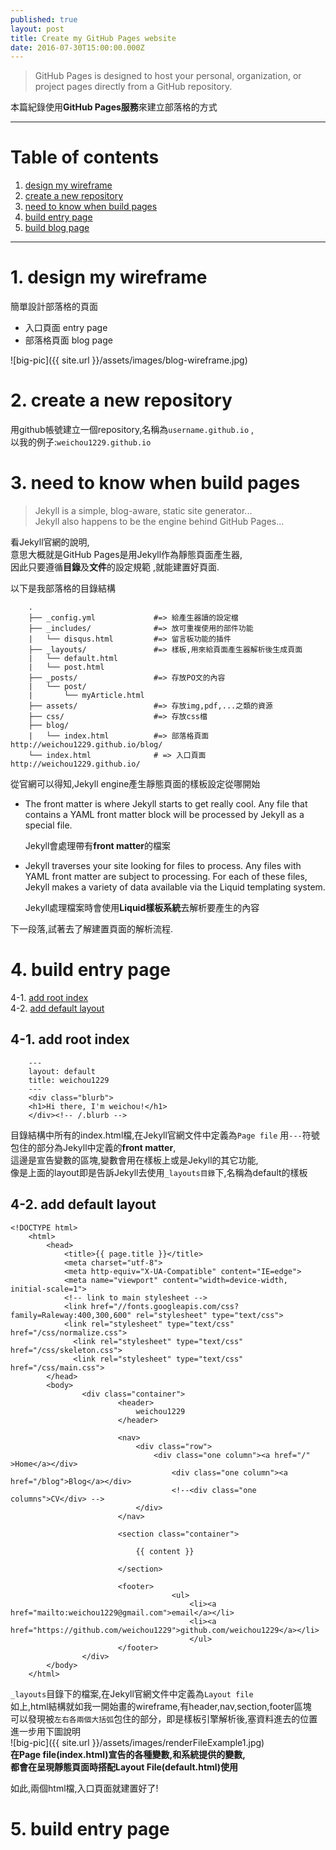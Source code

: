 ```yaml
---
published: true
layout: post
title: Create my GitHub Pages website
date: 2016-07-30T15:00:00.000Z
---
```


> GitHub Pages is designed to host your personal, organization, or project pages directly from a GitHub repository.

本篇紀錄使用**GitHub Pages服務**來建立部落格的方式

--------------------------------------------------------------------------------

# Table of contents

1. [design my wireframe](#design-my-wireframe)
2. [create a new repository](#create-a-new-repository)
3. [need to know when build pages](#need-to-know-when-build-pages)
4. [build entry page](#build-entry-page)
5. [build blog page](#build-blog-page)

--------------------------------------------------------------------------------

# 1\. design my wireframe

簡單設計部落格的頁面

- 入口頁面 entry page
- 部落格頁面 blog page

![big-pic]({{ site.url }}/assets/images/blog-wireframe.jpg)

# 2\. create a new repository

用github帳號建立一個repository,名稱為`username.github.io` ,<br>
以我的例子:`weichou1229.github.io`

# 3\. need to know when build pages

> Jekyll is a simple, blog-aware, static site generator...<br>
> Jekyll also happens to be the engine behind GitHub Pages...

看Jekyll官網的說明,<br>
意思大概就是GitHub Pages是用Jekyll作為靜態頁面產生器,<br>
因此只要遵循**目錄**及**文件**的設定規範 ,就能建置好頁面.

以下是我部落格的目錄結構

```
    .
    ├── _config.yml             #=> 給產生器讀的設定檔
    ├── _includes/              #=> 放可重複使用的部件功能
    |   └── disqus.html         #=> 留言板功能的插件
    ├── _layouts/               #=> 樣板,用來給頁面產生器解析後生成頁面
    |   └── default.html         
    |   └── post.html            
    ├── _posts/                 #=> 存放PO文的內容
    |   └── post/               
    |       └── myArticle.html
    ├── assets/                 #=> 存放img,pdf,...之類的資源
    ├── css/                    #=> 存放css檔
    ├── blog/
    |   └── index.html          #=> 部落格頁面 http://weichou1229.github.io/blog/
    └── index.html              # => 入口頁面 http://weichou1229.github.io/
```

從官網可以得知,Jekyll engine產生靜態頁面的樣板設定從哪開始

- The front matter is where Jekyll starts to get really cool. Any file that contains a YAML front matter block will be processed by Jekyll as a special file.

  Jekyll會處理帶有**front matter**的檔案

- Jekyll traverses your site looking for files to process. Any files with YAML front matter are subject to processing. For each of these files, Jekyll makes a variety of data available via the Liquid templating system.

  Jekyll處理檔案時會使用**Liquid樣板系統**去解析要產生的內容

下一段落,試著去了解建置頁面的解析流程.

# 4\. build entry page

4-1\. [add root index](#add-root-index)<br>
4-2\. [add default layout](#add-default-layout)

## 4-1\. add root index

```
    ---
    layout: default
    title: weichou1229
    ---
    <div class="blurb">
    <h1>Hi there, I'm weichou!</h1>
    </div><!-- /.blurb -->
```

目錄結構中所有的index.html檔,在Jekyll官網文件中定義為`Page file` 用`---`符號包住的部分為Jekyll中定義的**front matter**,<br>
這邊是宣告變數的區塊,變數會用在樣板上或是Jekyll的其它功能,<br>
像是上面的layout即是告訴Jekyll去使用`_layouts目錄`下,名稱為default的樣板

## 4-2\. add default layout

```
<!DOCTYPE html>
    <html>
        <head>
            <title>{{ page.title }}</title>
            <meta charset="utf-8">
            <meta http-equiv="X-UA-Compatible" content="IE=edge">
            <meta name="viewport" content="width=device-width, initial-scale=1">
            <!-- link to main stylesheet -->
            <link href="//fonts.googleapis.com/css?family=Raleway:400,300,600" rel="stylesheet" type="text/css">
            <link rel="stylesheet" type="text/css" href="/css/normalize.css">
              <link rel="stylesheet" type="text/css" href="/css/skeleton.css">
              <link rel="stylesheet" type="text/css" href="/css/main.css">
        </head>
        <body>
                <div class="container">
                        <header>
                            weichou1229
                        </header>

                        <nav>
                            <div class="row">
                                <div class="one column"><a href="/" >Home</a></div>
                                    <div class="one column"><a href="/blog">Blog</a></div>
                                    <!--<div class="one columns">CV</div> -->
                            </div>
                        </nav>

                        <section class="container">

                            {{ content }}

                        </section>

                        <footer>
                                    <ul>
                                        <li><a href="mailto:weichou1229@gmail.com">email</a></li>
                                        <li><a href="https://github.com/weichou1229">github.com/weichou1229</a></li>
                                        </ul>
                        </footer>
                </div>
        </body>
    </html>
```

`_layouts`目錄下的檔案,在Jekyll官網文件中定義為`Layout file`<br>
如上,html結構就如我一開始畫的wireframe,有header,nav,section,footer區塊<br>
可以發現被`左右各兩個大括弧`包住的部分，即是樣板引擎解析後,塞資料進去的位置<br>
進一步用下圖說明<br>
![big-pic]({{ site.url }}/assets/images/renderFileExample1.jpg)<br>
**在Page file(index.html)宣告的各種變數,和系統提供的變數,<br>
都會在呈現靜態頁面時搭配Layout File(default.html)使用**

如此,兩個html檔,入口頁面就建置好了!

# 5\. build entry page
